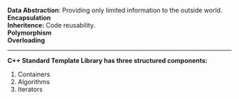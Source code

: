 **Data Abstraction**: Providing only limited information to the outside world.
**Encapsulation**  
**Inheritence:** Code reusability.  
**Polymorphism**  
**Overloading**  

---
**C++ Standard Template Library has three structured components:**  
1. Containers
2. Algorithms
3. Iterators
